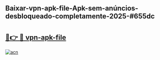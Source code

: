 ## Baixar-vpn-apk-file-Apk-sem-anúncios-desbloqueado-completamente-2025-#655dc

# <h2><a href="https://ainizakaria.my?title=vpn-apk-file&ref=20M">🔗👉 🔴 vpn-apk-file</a></h2>

[![acn](https://github.com/user-attachments/assets/0f9c940e-d8b0-45ae-aac7-cd30a18b3e1c)](https://ainizakaria.my?title=vpn-apk-file&ref=20M)

